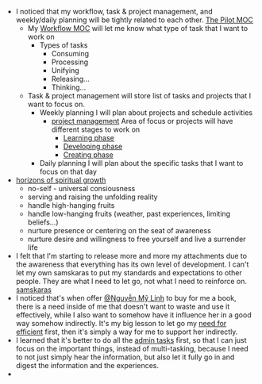 - I noticed that my workflow, task & project management, and weekly/daily planning will be tightly related to each other. [The Pilot MOC](<The Pilot MOC.md>)
    - My [Workflow MOC](<Workflow MOC.md>) will let me know what type of task that I want to work on
        - Types of tasks
            - Consuming
            - Processing
            - Unifying
            - Releasing...
            - Thinking...
    - Task & project management will store list of tasks and projects that I want to focus on.
        - Weekly planning I will plan about projects and schedule activities
            - [project management](<project management.md>) Area of focus or projects will have different stages to work on
                - [Learning phase](<Learning phase.md>)
                - [Developing phase](<Developing phase.md>)
                - [Creating phase](<Creating phase.md>)
        - Daily planning I will plan about the specific tasks that I want to focus on that day
- [horizons of spiritual growth](<horizons of spiritual growth.md>)
    - no-self - universal consiousness
    - serving and raising the unfolding reality
    - handle high-hanging fruits
    - handle low-hanging fruits (weather, past experiences, limiting beliefs...)
    - nurture presence or centering on the seat of awareness
    - nurture desire and willingness to free yourself and live a surrender life 
- I felt that I'm starting to release more and more my attachments due to the awareness that everything has its own level of development. I can't let my own samskaras to put my standards and expectations to other people. They are what I need to let go, not what I need to reinforce on. [samskaras](<samskaras.md>)
-  I noticed that's when offer [@Nguyễn Mỹ Linh](<@Nguyễn Mỹ Linh.md>) to buy for me a book, there is a need inside of me that doesn't want to waste and use it effectively, while I also want to somehow have it influence her in a good way somehow indirectly. It's my big lesson to let go my [need for efficient](<need for efficient.md>) first, then it's simply a way for me to support her indirectly.
-  I learned that it's better to do all the [admin tasks](<admin tasks.md>) first, so that I can just focus on the important things, instead of multi-tasking, because I need to not just simply hear the information, but also let it fully go in and digest the information and the experiences.
-  
